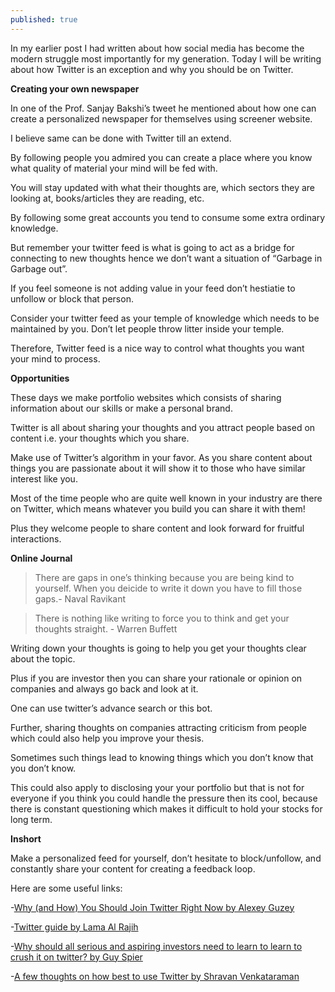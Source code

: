 ```yaml
---
published: true
---
```


In my earlier post I had written about how social media has become the modern struggle most importantly for my generation. Today I will be writing about how Twitter is an exception and why you should be on Twitter.

**Creating your own newspaper**

In one of the Prof. Sanjay Bakshi’s tweet he mentioned about how one can create a personalized newspaper for themselves using screener website.

I believe same can be done with Twitter till an extend.

By following people you admired you can create a place where you know what quality of material your mind will be fed with.

You will stay updated with what their thoughts are, which sectors they are looking at, books/articles they are reading, etc.

By following some great accounts you tend to consume some extra ordinary knowledge.

But remember your twitter feed is what is going to act as a bridge for connecting to new thoughts hence we don’t want a situation of “Garbage in Garbage out”.

If you feel someone is not adding value in your feed don’t hestiatie to unfollow or block that person.

Consider your twitter feed as your temple of knowledge which needs to be maintained by you. Don’t let people throw litter inside your temple.

Therefore, Twitter feed is a nice way to control what thoughts you want your mind to process.

**Opportunities**

These days we make portfolio websites which consists of sharing information about our skills or make a personal brand.

Twitter is all about sharing your thoughts and you attract people based on content i.e. your thoughts which you share.

Make use of Twitter’s algorithm in your favor. As you share content about things you are passionate about it will show it to those who have similar interest like you.

Most of the time people who are quite well known in your industry are there on Twitter, which means whatever you build you can share it with them!

Plus they welcome people to share content and look forward for fruitful interactions.

**Online Journal**

> There are gaps in one’s thinking because you are being kind to yourself. When you deicide to write it down you have to fill those gaps.- Naval Ravikant

> There is nothing like writing to force you to think and get your thoughts straight. - Warren Buffett

Writing down your thoughts is going to help you get your thoughts clear about the topic.

Plus if you are investor then you can share your rationale or opinion on companies and always go back and look at it.

One can use twitter’s advance search or this bot.

Further, sharing thoughts on companies attracting criticism from people which could also help you improve your thesis.

Sometimes such things lead to knowing things which you don’t know that you don’t know.

This could also apply to disclosing your your portfolio but that is not for everyone if you think you could handle the pressure then its cool, because there is constant questioning which makes it difficult to hold your stocks for long term.

**Inshort**

Make a personalized feed for yourself, don’t hesitate to block/unfollow, and constantly share your content for creating a feedback loop.

Here are some useful links:

-[Why (and How) You Should Join Twitter Right Now by Alexey Guzey](https://guzey.com/twitter/)

-[Twitter guide by Lama Al Rajih](https://docs.google.com/document/d/18ozu7cTz3Wa1TryuNS8n5hhAenXad_RtoBm0E5d4mTQ/edit#)

-[Why should all serious and aspiring investors need to learn to learn to crush it on twitter? by Guy Spier](https://twitter.com/GSpier/status/1269613993557200898)

-[A few thoughts on how best to use Twitter by Shravan Venkataraman](https://twitter.com/theBuoyantMan/status/1315731195179667457)
